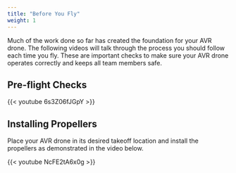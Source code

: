 ```yaml
---
title: "Before You Fly"
weight: 1
---
```


Much of the work done so far has created the foundation for your AVR drone.
The following videos will talk through the process you should follow each
time you fly. These are important checks to make sure your AVR drone operates
correctly and keeps all team members safe.

## Pre-flight Checks

{{< youtube 6s3Z06fJGpY >}}

## Installing Propellers

Place your AVR drone in its desired takeoff location and install the
propellers as demonstrated in the video below.

{{< youtube NcFE2tA6x0g >}}
